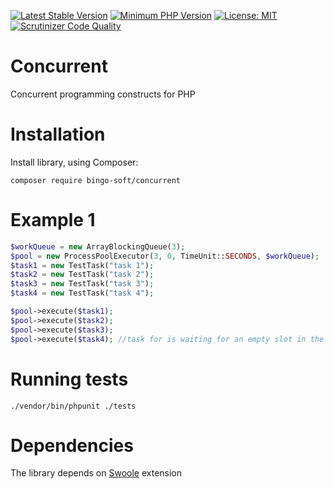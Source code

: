 [![Latest Stable Version](https://poser.pugx.org/bingo-soft/concurrent/v/stable.png)](https://packagist.org/packages/bingo-soft/concurrent)
[![Minimum PHP Version](https://img.shields.io/badge/php-%3E%3D%207.4-8892BF.svg)](https://php.net/)
[![License: MIT](https://img.shields.io/badge/License-MIT-green.svg)](https://opensource.org/licenses/MIT)
[![Scrutinizer Code Quality](https://scrutinizer-ci.com/g/bingo-soft/concurrent/badges/quality-score.png?b=main)](https://scrutinizer-ci.com/g/bingo-soft/concurrent/?branch=main)

# Concurrent

Concurrent programming constructs for PHP


# Installation

Install library, using Composer:

```
composer require bingo-soft/concurrent
```

# Example 1

```php
$workQueue = new ArrayBlockingQueue(3);
$pool = new ProcessPoolExecutor(3, 0, TimeUnit::SECONDS, $workQueue);
$task1 = new TestTask("task 1");
$task2 = new TestTask("task 2");
$task3 = new TestTask("task 3");
$task4 = new TestTask("task 4");

$pool->execute($task1);
$pool->execute($task2);
$pool->execute($task3);
$pool->execute($task4); //task for is waiting for an empty slot in the pool
```

# Running tests

```
./vendor/bin/phpunit ./tests
```

# Dependencies

The library depends on [Swoole](https://openswoole.com/) extension